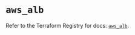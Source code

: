 # `aws_alb`

Refer to the Terraform Registry for docs: [`aws_alb`](https://registry.terraform.io/providers/hashicorp/aws/6.19.0/docs/resources/alb).
